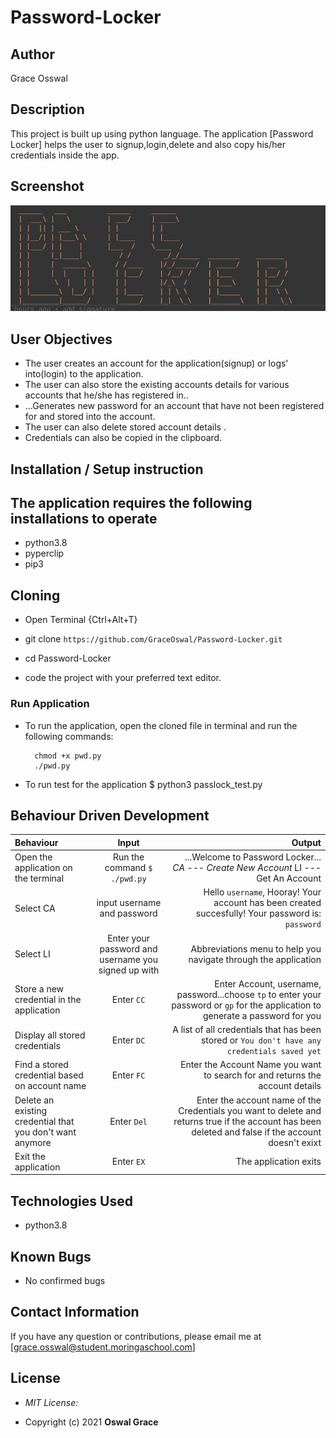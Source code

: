 # Password-Locker

## Author

Grace Osswal

## Description

This project is built up using python language. The application [Password Locker] helps the user to signup,login,delete and also copy his/her credentials
inside the app.

## Screenshot

<img src="https://github.com/GraceOswal/Password-Locker/blob/master/images/passlocker.png">

## User Objectives

* The user creates an account for the application(signup) or logs' into(login) to the application.
* The user can also store the existing accounts details for various accounts that he/she has registered in..
* ...Generates new password for an account that have not been registered for and stored into the account.
* The user can also delete stored account details .
* Credentials can also be copied in the clipboard.

## Installation / Setup instruction

## The application requires the following installations to operate

* python3.8
* pyperclip
* pip3

## Cloning

* Open Terminal {Ctrl+Alt+T}

* git clone ```https://github.com/GraceOswal/Password-Locker.git```

* cd Password-Locker

* code the project with your preferred text editor.

### Run Application

* To run the application, open the cloned file in terminal and run the following commands:

        chmod +x pwd.py
        ./pwd.py
* To run test for the application
        $ python3 passlock_test.py

## Behaviour Driven Development

| Behaviour | Input | Output |
| :---------------- | :---------------: | ------------------: |
|Open the application on the terminal | Run the command ```$ ./pwd.py```|...Welcome to Password Locker... *CA ---  Create New Account* LI ---  Get An Account |
|Select  CA| input username and password| Hello ```username```, Hooray! Your account has been created succesfully! Your password is: ```password```|
|Select LI  | Enter your password and username you signed up with| Abbreviations menu to help you navigate through the application|
|Store a new credential in the application| Enter ```CC```|Enter Account, username, password...choose ```tp``` to enter your password or ```gp``` for the application to generate a password for you |
|Display all stored credentials | Enter ```DC```|A list of all credentials that has been stored or ```You don't have any credentials saved yet``` |
|Find a stored credential based on account name|Enter ```FC```| Enter the Account Name you want to search for and returns the account details|
|Delete an existing credential that you don't want anymore|Enter ```Del```|Enter the account name of the Credentials you want to delete and returns true if the account has been deleted and false if the account doesn't exixt|
|Exit the application| Enter ```EX```| The application exits|

## Technologies Used

* python3.8

## Known Bugs

* No confirmed bugs

## Contact Information

If you have any question or contributions, please email me at [grace.osswal@student.moringaschool.com]

## License

* *MIT License:*

* Copyright (c) 2021 **Oswal Grace**

